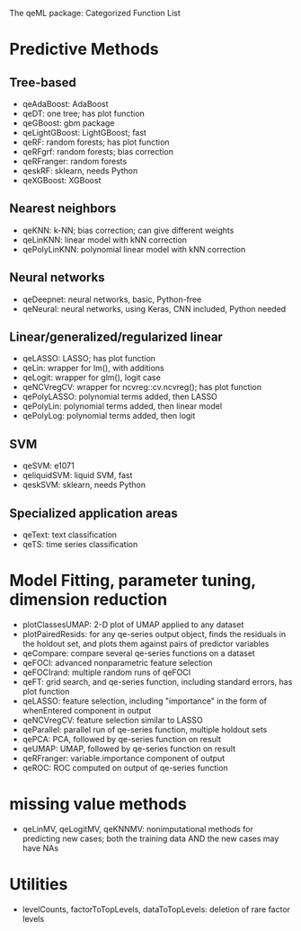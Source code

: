 
The qeML package:  Categorized Function List

# Predictive Methods

## Tree-based

* qeAdaBoost: AdaBoost
* qeDT: one tree; has plot function
* qeGBoost: gbm package
* qeLightGBoost: LightGBoost; fast
* qeRF: random forests; has plot function
* qeRFgrf: random forests; bias correction
* qeRFranger: random forests
* qeskRF: sklearn, needs Python
* qeXGBoost: XGBoost

## Nearest neighbors

* qeKNN: k-NN; bias correction; can give different weights
* qeLinKNN: linear model with kNN correction
* qePolyLinKNN: polynomial linear model with kNN correction

## Neural networks

* qeDeepnet: neural networks, basic, Python-free
* qeNeural: neural networks, using Keras, CNN included, Python needed

## Linear/generalized/regularized linear

* qeLASSO: LASSO; has plot function
* qeLin: wrapper for lm(), with additions
* qeLogit: wrapper for glm(), logit case
* qeNCVregCV: wrapper for ncvreg::cv.ncvreg(); has plot function
* qePolyLASSO: polynomial terms added, then LASSO
* qePolyLin: polynomial terms added, then linear model
* qePolyLog: polynomial terms added, then logit

## SVM

* qeSVM: e1071
* qeliquidSVM: liquid SVM, fast
* qeskSVM: sklearn, needs Python

## Specialized application areas 

* qeText: text classification
* qeTS: time series classification

# Model Fitting, parameter tuning, dimension reduction

* plotClassesUMAP: 2-D plot of UMAP applied to any dataset
* plotPairedResids: for any qe-series output object, finds the
   residuals in the holdout set, and plots them against pairs
   of predictor variables
* qeCompare: compare several qe-series functions on a dataset
* qeFOCI:  advanced nonparametric feature selection
* qeFOCIrand: multiple random runs of qeFOCI
* qeFT: grid search, and qe-series function, including standard errors,
   has plot function
* qeLASSO: feature selection, including "importance" in the form
   of whenEntered component in output
* qeNCVregCV: feature selection similar to LASSO
* qeParallel: parallel run of qe-series function, multiple holdout sets
* qePCA: PCA, followed by qe-series function on result
* qeUMAP: UMAP, followed by qe-series function on result
* qeRFranger: variable.importance component of output
* qeROC: ROC computed on output of qe-series function

# missing value methods

* qeLinMV, qeLogitMV, qeKNNMV: nonimputational methods for predicting
   new cases; both the training data AND the new cases may have NAs

# Utilities

* levelCounts, factorToTopLevels, dataToTopLevels: deletion of rare
   factor levels

